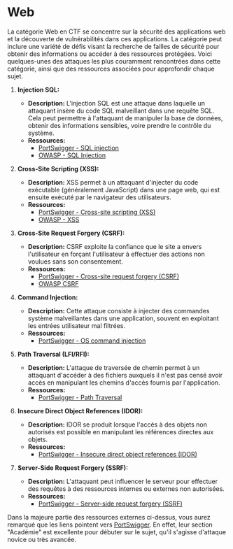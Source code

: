# Web

La catégorie Web en CTF se concentre sur la sécurité des applications web et la découverte de vulnérabilités dans ces applications. La catégorie peut inclure une variété de défis visant la recherche de failles de sécurité pour obtenir des informations ou accéder à des ressources protégées. Voici quelques-unes des attaques les plus couramment rencontrées dans cette catégorie, ainsi que des ressources associées pour approfondir chaque sujet.

1. **Injection SQL:**
   - **Description:** L'injection SQL est une attaque dans laquelle un attaquant insère du code SQL malveillant dans une requête SQL. Cela peut permettre à l'attaquant de manipuler la base de données, obtenir des informations sensibles, voire prendre le contrôle du système.
   - **Ressources:**
     - [PortSwigger - SQL injection](https://portswigger.net/web-security/sql-injection)   
     - [OWASP - SQL Injection](https://owasp.org/www-community/attacks/SQL_Injection)

2. **Cross-Site Scripting (XSS):**
   - **Description:** XSS permet à un attaquant d'injecter du code exécutable (généralement JavaScript) dans une page web, qui est ensuite exécuté par le navigateur des utilisateurs.
   - **Ressources:**
     - [PortSwigger - Cross-site scripting
 (XSS)](https://portswigger.net/web-security/cross-site-scripting)   
     - [OWASP - XSS](https://owasp.org/www-community/attacks/xss/)


3. **Cross-Site Request Forgery (CSRF):**
   - **Description:** CSRF exploite la confiance que le site a envers l'utilisateur en forçant l'utilisateur à effectuer des actions non voulues sans son consentement.
   - **Ressources:**
     - [PortSwigger - Cross-site request forgery (CSRF)](https://portswigger.net/web-security/csrf)
     - [OWASP CSRF](https://owasp.org/www-community/attacks/csrf)

4. **Command Injection:**
   - **Description:** Cette attaque consiste à injecter des commandes système malveillantes dans une application, souvent en exploitant les entrées utilisateur mal filtrées.
   - **Ressources:**
     - [PortSwigger - OS command injection](https://portswigger.net/web-security/os-command-injection)

5. **Path Traversal (LFI/RFI):**
   - **Description:** L'attaque de traversée de chemin permet à un attaquant d'accéder à des fichiers auxquels il n'est pas censé avoir accès en manipulant les chemins d'accès fournis par l'application.
   - **Ressources:**
     - [PortSwigger - Path Traversal](https://portswigger.net/web-security/file-path-traversal)

6. **Insecure Direct Object References (IDOR):**
   - **Description:** IDOR se produit lorsque l'accès à des objets non autorisés est possible en manipulant les références directes aux objets.
   - **Ressources:**
     - [PortSwigger - Insecure direct object references (IDOR)](https://portswigger.net/web-security/access-control/idor)

7. **Server-Side Request Forgery (SSRF):**
   - **Description:** L'attaquant peut influencer le serveur pour effectuer des requêtes à des ressources internes ou externes non autorisées.
   - **Ressources:**
     - [PortSwigger - Server-side request forgery (SSRF)](https://portswigger.net/web-security/ssrf)

Dans la majeure partie des ressources externes ci-dessus, vous aurez remarqué que les liens pointent vers [PortSwigger](https://portswigger.net/web-security/all-topics). En effet, leur section "Académie" est excellente pour débuter sur le sujet, qu'il s'agisse d'attaque novice ou très avancée.
